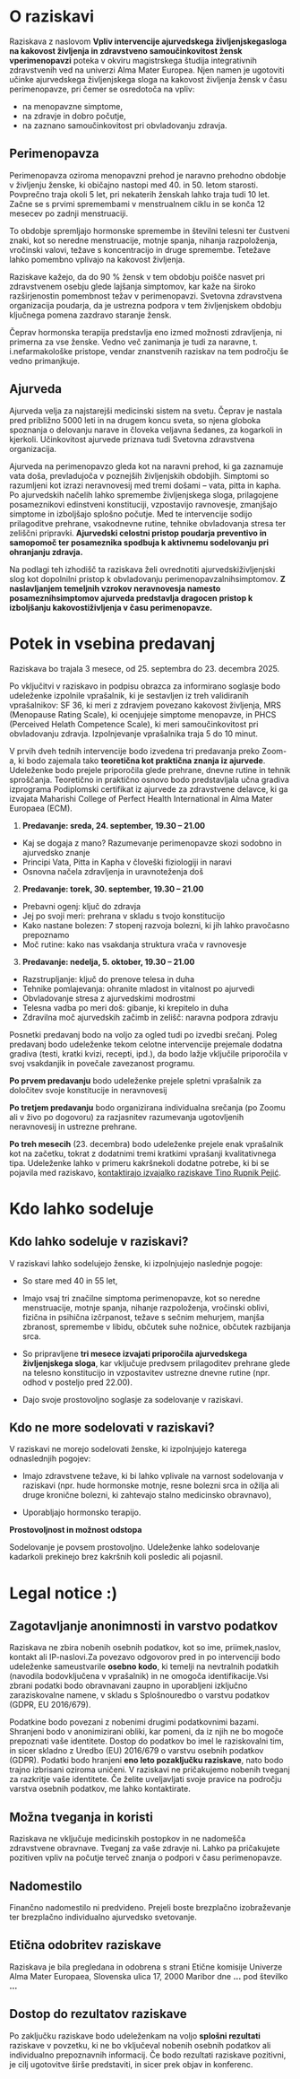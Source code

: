 # O raziskavi

Raziskava z naslovom **Vpliv intervencije ajurvedskega življenjskegasloga na kakovost življenja in zdravstveno samoučinkovitost žensk vperimenopavzi** poteka v okviru magistrskega študija integrativnih zdravstvenih ved na univerzi Alma Mater Europea. Njen namen je ugotoviti učinke ajurvedskega življenjskega sloga na kakovost življenja žensk v času perimenopavze, pri čemer se osredotoča na vpliv:

- na menopavzne simptome,
- na zdravje in dobro počutje,
- na zaznano samoučinkovitost pri obvladovanju zdravja.

## Perimenopavza

Perimenopavza oziroma menopavzni prehod je naravno prehodno obdobje v življenju ženske, ki običajno nastopi med 40. in 50. letom starosti. Povprečno traja okoli 5 let, pri nekaterih ženskah lahko traja tudi 10 let. Začne se s prvimi spremembami v menstrualnem ciklu in se konča 12 mesecev po zadnji menstruaciji.

To obdobje spremljajo hormonske spremembe in številni telesni ter čustveni znaki, kot so neredne menstruacije, motnje spanja, nihanja razpoloženja, vročinski valovi, težave s koncentracijo in druge spremembe. Tetežave lahko pomembno vplivajo na kakovost življenja.

Raziskave kažejo, da do 90 % žensk v tem obdobju poišče nasvet pri zdravstvenem osebju glede lajšanja simptomov, kar kaže na široko razširjenostin pomembnost težav v perimenopavzi. Svetovna zdravstvena organizacija poudarja, da je ustrezna podpora v tem življenjskem obdobju ključnega pomena zazdravo staranje žensk.

Čeprav hormonska terapija predstavlja eno izmed možnosti zdravljenja, ni primerna za vse ženske. Vedno več zanimanja je tudi za naravne, t. i.nefarmakološke pristope, vendar znanstvenih raziskav na tem področju še vedno primanjkuje.

## Ajurveda

Ajurveda velja za najstarejši medicinski sistem na svetu. Čeprav je nastala pred približno 5000 leti in na drugem koncu sveta, so njena globoka spoznanja o delovanju narave in človeka veljavna šedanes, za kogarkoli in kjerkoli. Učinkovitost ajurvede priznava tudi Svetovna zdravstvena organizacija.

Ajurveda na perimenopavzo gleda kot na naravni prehod, ki ga zaznamuje vata doša, prevladujoča v poznejših življenjskih obdobjih. Simptomi so razumljeni kot izrazi neravnovesij med tremi došami – vata, pitta in kapha. Po ajurvedskih načelih lahko spremembe življenjskega sloga, prilagojene posameznikovi edinstveni konstituciji, vzpostavijo ravnovesje, zmanjšajo simptome in izboljšajo splošno počutje. Med te intervencije sodijo prilagoditve prehrane, vsakodnevne rutine, tehnike obvladovanja stresa ter zeliščni pripravki. **Ajurvedski celostni pristop poudarja preventivo in samopomoč ter posameznika spodbuja k aktivnemu sodelovanju pri ohranjanju zdravja.**

Na podlagi teh izhodišč ta raziskava želi ovrednotiti ajurvedskiživljenjski slog kot dopolnilni pristop k obvladovanju perimenopavzalnihsimptomov. **Z naslavljanjem temeljnih vzrokov neravnovesja namesto posameznihsimptomov ajurveda predstavlja dragocen pristop k izboljšanju kakovostiživljenja v času perimenopavze.**

# Potek in vsebina predavanj

Raziskava bo trajala 3 mesece, od 25. septembra do 23. decembra 2025.

Po vključitvi v raziskavo in podpisu obrazca za informirano soglasje bodo udeleženke izpolnile vprašalnik, ki je sestavljen iz treh validiranih vprašalnikov: SF 36, ki meri z zdravjem povezano kakovost življenja, MRS (Menopause Rating Scale), ki ocenjujeje simptome menopavze, in PHCS (Perceived Helath Competence Scale), ki meri samoučinkovitost pri obvladovanju zdravja. Izpolnjevanje vprašalnika traja 5 do 10 minut.

V prvih dveh tednih intervencije bodo izvedena tri predavanja preko Zoom-a, ki bodo zajemala tako **teoretična kot praktična znanja iz ajurvede**. Udeleženke bodo prejele priporočila glede prehrane, dnevne rutine in tehnik sproščanja. Teoretično in praktično osnovo bodo predstavljala učna gradiva izprograma Podiplomski certifikat iz ajurvede za zdravstvene delavce, ki ga izvajata Maharishi College of Perfect Health International in Alma Mater Europaea (ECM).

1. **Predavanje: sreda, 24. september, 19.30 – 21.00**

- Kaj se dogaja z mano? Razumevanje perimenopavze skozi sodobno in ajurvedsko znanje
- Principi Vata, Pitta in Kapha v človeški fiziologiji in naravi
- Osnovna načela zdravljenja in uravnoteženja doš

2. **Predavanje: torek, 30. september, 19.30 – 21.00**

- Prebavni ogenj: ključ do zdravja
- Jej po svoji meri: prehrana v skladu s tvojo konstitucijo
- Kako nastane bolezen: 7 stopenj razvoja bolezni, ki jih lahko pravočasno prepoznamo
- Moč rutine: kako nas vsakdanja struktura vrača v ravnovesje

3. **Predavanje: nedelja, 5. oktober, 19.30 – 21.00**

- Razstrupljanje: ključ do prenove telesa in duha
- Tehnike pomlajevanja: ohranite mladost in vitalnost po ajurvedi
- Obvladovanje stresa z ajurvedskimi modrostmi
- Telesna vadba po meri doš: gibanje, ki krepitelo in duha
- Zdravilna moč ajurvedskih začimb in zelišč: naravna podpora zdravju

Posnetki predavanj bodo na voljo za ogled tudi po izvedbi srečanj. Poleg predavanj bodo udeleženke tekom celotne intervencije prejemale dodatna gradiva (testi, kratki kvizi, recepti, ipd.), da bodo lažje vključile priporočila v svoj vsakdanjik in povečale zavezanost programu.

**Po prvem predavanju** bodo udeleženke prejele spletni vprašalnik za določitev svoje konstitucije in neravnovesij

**Po tretjem predavanju** bodo organizirana individualna srečanja (po Zoomu ali v živo po dogovoru) za razjasnitev razumevanja ugotovljenih neravnovesij in ustrezne prehrane.

**Po treh mesecih** (23. decembra) bodo udeleženke prejele enak vprašalnik kot na začetku, tokrat z dodatnimi tremi kratkimi vprašanji kvalitativnega tipa. Udeleženke lahko v primeru kakršnekoli dodatne potrebe, ki bi se pojavila med raziskavo, [kontaktirajo izvajalko raziskave Tino Rupnik Pejić](#kontakt).

# Kdo lahko sodeluje

## Kdo lahko sodeluje v raziskavi?

V raziskavi lahko sodelujejo ženske, ki izpolnjujejo naslednje pogoje:

- So stare med 40 in 55 let,

- Imajo vsaj tri značilne simptoma perimenopavze, kot so neredne menstruacije, motnje spanja, nihanje razpoloženja, vročinski oblivi, fizična in psihična izčrpanost, težave s sečnim mehurjem, manjša zbranost, spremembe v libidu, občutek suhe nožnice, občutek razbijanja srca.

- So pripravljene **tri mesece izvajati priporočila ajurvedskega življenjskega sloga**, kar vključuje predvsem prilagoditev prehrane glede na telesno konstitucijo in vzpostavitev ustrezne dnevne rutine (npr. odhod v posteljo pred 22.00).

- Dajo svoje prostovoljno soglasje za sodelovanje v raziskavi.

## Kdo ne more sodelovati v raziskavi?

V raziskavi ne morejo sodelovati ženske, ki izpolnjujejo katerega odnaslednjih pogojev:

- Imajo zdravstvene težave, ki bi lahko vplivale na varnost sodelovanja v raziskavi (npr. hude hormonske motnje, resne bolezni srca in ožilja ali druge kronične bolezni, ki zahtevajo stalno medicinsko obravnavo),

- Uporabljajo hormonsko terapijo.

**Prostovoljnost in možnost odstopa**

Sodelovanje je povsem prostovoljno. Udeleženke lahko sodelovanje kadarkoli prekinejo brez kakršnih koli posledic ali pojasnil.

# Legal notice :)

## Zagotavljanje anonimnosti in varstvo podatkov

Raziskava ne zbira nobenih osebnih podatkov, kot so ime, priimek,naslov, kontakt ali IP-naslovi.Za povezavo odgovorov pred in po intervenciji bodo udeleženke sameustvarile **osebno kodo**, ki temelji na nevtralnih podatkih (navodila bodovključena v vprašalnik) in ne omogoča identifikacije.Vsi zbrani podatki bodo obravnavani zaupno in uporabljeni izključno zaraziskovalne namene, v skladu s Splošnouredbo o varstvu podatkov (GDPR, EU 2016/679).

Podatkine bodo povezani z nobenimi drugimi podatkovnimi bazami. Shranjeni bodo v anonimizirani obliki, kar pomeni, da iz njih ne bo mogoče prepoznati vaše identitete. Dostop do podatkov bo imel le raziskovalni tim, in sicer skladno z Uredbo (EU) 2016/679 o varstvu osebnih podatkov (GDPR). Podatki bodo hranjeni **eno leto pozaključku raziskave**, nato bodo trajno izbrisani oziroma uničeni. V raziskavi ne pričakujemo nobenih tveganj za razkritje vaše identitete. Če želite uveljavljati svoje pravice na področju varstva osebnih podatkov, me lahko kontaktirate.

## Možna tveganja in koristi

Raziskava ne vključuje medicinskih postopkov in ne nadomešča zdravstvene obravnave. Tveganj za vaše zdravje ni. Lahko pa pričakujete pozitiven vpliv na počutje terveč znanja o podpori v času perimenopavze.

## Nadomestilo

Finančno nadomestilo ni predvideno. Prejeli boste brezplačno izobraževanje ter brezplačno individualno ajurvedsko svetovanje.

## Etična odobritev raziskave

Raziskava je bila pregledana in odobrena s strani Etične komisije Univerze Alma Mater Europaea, Slovenska ulica 17, 2000 Maribor dne **...** pod številko **...**

## Dostop do rezultatov raziskave

Po zaključku raziskave bodo udeleženkam na voljo **splošni rezultati** raziskave v povzetku, ki ne bo vključeval nobenih osebnih podatkov ali individualno prepoznavnih informacij. Če bodo rezultati raziskave pozitivni, je cilj ugotovitve širše predstaviti, in sicer prek objav in konferenc.
